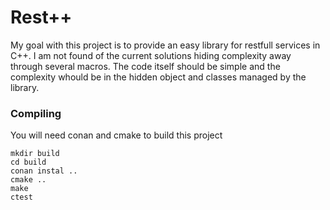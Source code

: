 # Rest++

My goal with this project is to provide an easy library for restfull services in C++. 
I am not found of the current solutions hiding complexity away through several macros. 
The code itself should be simple and the complexity whould be in the hidden object and classes 
managed by the library.



### Compiling

You will need conan and cmake to build this project

    mkdir build
    cd build
    conan instal .. 
    cmake ..
    make 
    ctest